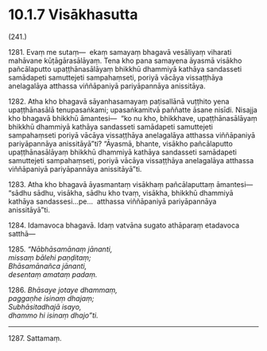 # 10.1.7 Visākhasutta

(241.)

1281\. Evaṃ me sutaṃ—  ekaṃ samayaṃ bhagavā vesāliyaṃ viharati mahāvane kūṭāgārasālāyaṃ. Tena kho pana samayena āyasmā visākho pañcālaputto upaṭṭhānasālāyaṃ bhikkhū dhammiyā kathāya sandasseti samādapeti samuttejeti sampahaṃseti, poriyā vācāya vissaṭṭhāya anelagalāya atthassa viññāpaniyā pariyāpannāya anissitāya.

1282\. Atha kho bhagavā sāyanhasamayaṃ paṭisallānā vuṭṭhito yena upaṭṭhānasālā tenupasaṅkami; upasaṅkamitvā paññatte āsane nisīdi. Nisajja kho bhagavā bhikkhū āmantesi—  “ko nu kho, bhikkhave, upaṭṭhānasālāyaṃ bhikkhū dhammiyā kathāya sandasseti samādapeti samuttejeti sampahaṃseti poriyā vācāya vissaṭṭhāya anelagalāya atthassa viññāpaniyā pariyāpannāya anissitāyā”ti? “Āyasmā, bhante, visākho pañcālaputto upaṭṭhānasālāyaṃ bhikkhū dhammiyā kathāya sandasseti samādapeti samuttejeti sampahaṃseti, poriyā vācāya vissaṭṭhāya anelagalāya atthassa viññāpaniyā pariyāpannāya anissitāyā”ti.

1283\. Atha kho bhagavā āyasmantaṃ visākhaṃ pañcālaputtaṃ āmantesi—  “sādhu sādhu, visākha, sādhu kho tvaṃ, visākha, bhikkhū dhammiyā kathāya sandassesi…pe…  atthassa viññāpaniyā pariyāpannāya anissitāyā”ti.

1284\. Idamavoca bhagavā. Idaṃ vatvāna sugato athāparaṃ etadavoca satthā—

1285\. _“Nābhāsamānaṃ jānanti,_  
_missaṃ bālehi paṇḍitaṃ;_  
_Bhāsamānañca jānanti,_  
_desentaṃ amataṃ padaṃ._  

1286\. _Bhāsaye jotaye dhammaṃ,_  
_paggaṇhe isinaṃ dhajaṃ;_  
_Subhāsitadhajā isayo,_  
_dhammo hi isinaṃ dhajo”ti._  

---

1287\. Sattamaṃ.
